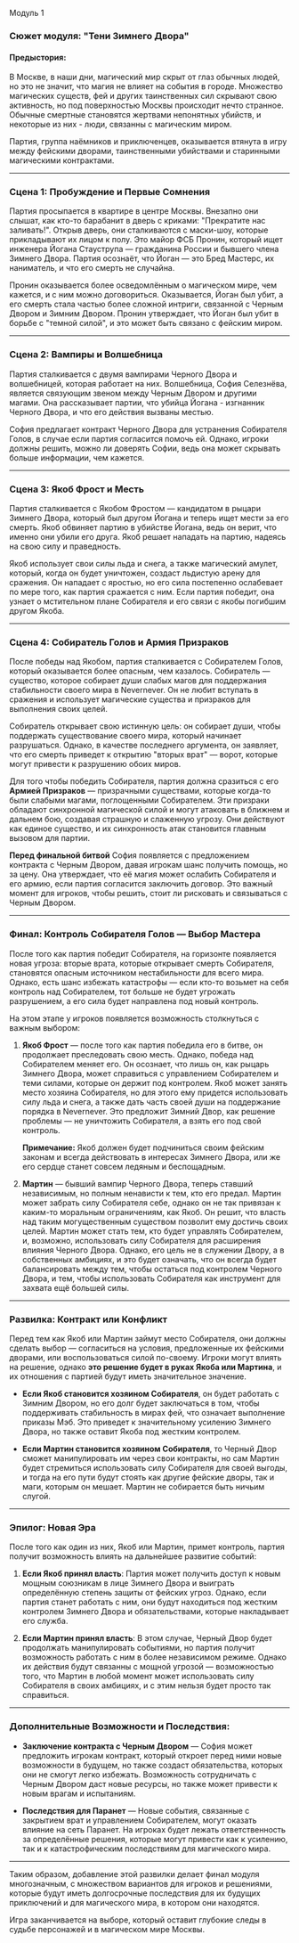 Модуль 1
### **Сюжет модуля: "Тени Зимнего Двора"**

#### **Предыстория:**
В Москве, в наши дни, магический мир скрыт от глаз обычных людей, но это не значит, что магия не влияет на события в городе. Множество магических существ, фей и других таинственных сил скрывают свою активность, но под поверхностью Москвы происходит нечто странное. Обычные смертные становятся жертвами непонятных убийств, и некоторые из них - люди, связанны с магическим миром.

Партия, группа наёмников и приключенцев, оказывается втянута в игру между фейскими дворами, таинственными убийствами и старинными магическими контрактами.

---

### **Сцена 1: Пробуждение и Первые Сомнения**

Партия просыпается в квартире в центре Москвы. Внезапно они слышат, как кто-то барабанит в дверь с криками: "Прекратите нас заливать!". Открыв дверь, они сталкиваются с маски-шоу, которые прикладывают их лицом к полу. Это майор ФСБ Пронин, который ищет инженера Йогана Стауструпа — гражданина России и бывшего члена Зимнего Двора. Партия осознаёт, что Йоган — это Бред Мастерс, их наниматель, и что его смерть не случайна.

Пронин оказывается более осведомлённым о магическом мире, чем кажется, и с ним можно договориться. Оказывается, Йоган был убит, а его смерть стала частью более сложной интриги, связанной с Черным Двором и Зимним Двором. Пронин утверждает, что Йоган был убит в борьбе с "темной силой", и это может быть связано с фейским миром.

---

### **Сцена 2: Вампиры и Волшебница**

Партия сталкивается с двумя вампирами Черного Двора и волшебницей, которая работает на них. Волшебница, София Селезнёва, является связующим звеном между Черным Двором и другими магами. Она рассказывает партии, что убийца Йогана - изгнанник Черного Двора, и что его действия вызваны местью.

София предлагает контракт Черного Двора для устранения Собирателя Голов, в случае если партия согласится помочь ей. Однако, игроки должны решить, можно ли доверять Софии, ведь она может скрывать больше информации, чем кажется.

---

### **Сцена 3: Якоб Фрост и Месть**

Партия сталкивается с Якобом Фростом — кандидатом в рыцари Зимнего Двора, который был другом Йогана и теперь ищет мести за его смерть. Якоб обвиняет партию в убийстве Йогана, ведь он верит, что именно они убили его друга. Якоб решает нападать на партию, надеясь на свою силу и праведность.

Якоб использует свои силы льда и снега, а также магический амулет, который, когда он будет уничтожен, создаст льдистую арену для сражения. Он нападает с яростью, но его сила постепенно ослабевает по мере того, как партия сражается с ним. Если партия победит, она узнает о мстительном плане Собирателя и его связи с якобы погибшим другом Якоба.

---

### **Сцена 4: Собиратель Голов и Армия Призраков**

После победы над Якобом, партия сталкивается с Собирателем Голов, который оказывается более опасным, чем казалось. Собиратель — существо, которое собирает души слабых магов для поддержания стабильности своего мира в Nevernever. Он не любит вступать в сражения и использует магические существа и призраков для выполнения своих целей.

Собиратель открывает свою истинную цель: он собирает души, чтобы поддержать существование своего мира, который начинает разрушаться. Однако, в качестве последнего аргумента, он заявляет, что его смерть приведет к открытию "вторых врат" — ворот, которые могут привести к разрушению обоих миров.

Для того чтобы победить Собирателя, партия должна сразиться с его **Армией Призраков** — призрачными существами, которые когда-то были слабыми магами, поглощенными Собирателем. Эти призраки обладают синхронной магической силой и могут атаковать в ближнем и дальнем бою, создавая страшную и слаженную угрозу. Они действуют как единое существо, и их синхронность атак становится главным вызовом для партии.

**Перед финальной битвой** София появляется с предложением контракта с Черным Двором, давая игрокам шанс получить помощь, но за цену. Она утверждает, что её магия может ослабить Собирателя и его армию, если партия согласится заключить договор. Это важный момент для игроков, чтобы решить, стоит ли рисковать и связываться с Черным Двором.

---

### **Финал: Контроль Собирателя Голов — Выбор Мастера**

После того как партия победит Собирателя, на горизонте появляется новая угроза: вторые врата, которые открывает смерть Собирателя, становятся опасным источником нестабильности для всего мира. Однако, есть шанс избежать катастрофы — если кто-то возьмет на себя контроль над Собирателем, тот больше не будет угрожать разрушением, а его сила будет направлена под новый контроль.

На этом этапе у игроков появляется возможность столкнуться с важным выбором:

1. **Якоб Фрост** — после того как партия победила его в битве, он продолжает преследовать свою месть. Однако, победа над Собирателем меняет его. Он осознает, что лишь он, как рыцарь Зимнего Двора, может справиться с управлением Собирателем и теми силами, которые он держит под контролем. Якоб может занять место хозяина Собирателя, но для этого ему придется использовать силу льда и снега, а также дать часть своей души на поддержание порядка в Nevernever. Это предложит Зимний Двор, как решение проблемы — не уничтожить Собирателя, а взять его под свой контроль.

   **Примечание:** Якоб должен будет подчиниться своим фейским законам и всегда действовать в интересах Зимнего Двора, или же его сердце станет совсем ледяным и беспощадным.

2. **Мартин** — бывший вампир Черного Двора, теперь ставший независимым, но полным ненависти к тем, кто его предал. Мартин может забрать силу Собирателя себе, однако он не так привязан к каким-то моральным ограничениям, как Якоб. Он решит, что власть над таким могущественным существом позволит ему достичь своих целей. Мартин может стать тем, кто будет управлять Собирателем, и, возможно, использовать силу Собирателя для расширения влияния Черного Двора. Однако, его цель не в служении Двору, а в собственных амбициях, и это будет означать, что он всегда будет балансировать между тем, чтобы остаться под контролем Черного Двора, и тем, чтобы использовать Собирателя как инструмент для захвата ещё большей силы.

---

### **Развилка: Контракт или Конфликт**

Перед тем как Якоб или Мартин займут место Собирателя, они должны сделать выбор — согласиться на условия, предложенные их фейскими дворами, или воспользоваться силой по-своему. Игроки могут влиять на решение, однако **это решение будет в руках Якоба или Мартина**, и их отношения с партией будут иметь значительное значение.

- **Если Якоб становится хозяином Собирателя**, он будет работать с Зимним Двором, но его долг будет заключаться в том, чтобы поддерживать стабильность в мирах фей, что означает выполнение приказы Мэб. Это приведет к значительному усилению Зимнего Двора, но также оставит Якоба под жестким контролем.
  
- **Если Мартин становится хозяином Собирателя**, то Черный Двор сможет манипулировать им через свои контракты, но сам Мартин будет стремиться использовать силу Собирателя для своей выгоды, и тогда на его пути будут стоять как другие фейские дворы, так и маги, которым он мешает. Мартин не собирается быть ничьим слугой.

---

### **Эпилог: Новая Эра**

После того как один из них, Якоб или Мартин, примет контроль, партия получит возможность влиять на дальнейшее развитие событий:

1. **Если Якоб принял власть**: Партия может получить доступ к новым мощным союзникам в лице Зимнего Двора и выиграть определённую степень защиты от фейских угроз. Однако, если партия станет работать с ним, они будут находиться под жестким контролем Зимнего Двора и обязательствами, которые накладывает его служба.

2. **Если Мартин принял власть**: В этом случае, Черный Двор будет продолжать манипулировать событиями, но партия получит возможность работать с ним в более независимом режиме. Однако их действия будут связанны с мощной угрозой — возможностью того, что Мартин в любой момент может использовать силу Собирателя в своих амбициях, и с этим нельзя будет просто так справиться.

---

### **Дополнительные Возможности и Последствия:**

- **Заключение контракта с Черным Двором** — София может предложить игрокам контракт, который откроет перед ними новые возможности в будущем, но также создаст обязательства, которых они не смогут легко избежать. Возможность сотрудничать с Черным Двором даст новые ресурсы, но также может привести к новым врагам и испытаниям.

- **Последствия для Паранет** — Новые события, связанные с закрытием врат и управлением Собирателем, могут оказать влияние на сеть Паранет. На игроках будет лежать ответственность за определённые решения, которые могут привести как к усилению, так и к катастрофическим последствиям для магического мира.

---

Таким образом, добавление этой развилки делает финал модуля многозначным, с множеством вариантов для игроков и решениями, которые будут иметь долгосрочные последствия для их будущих приключений и для магического мира, в котором они находятся.

Игра заканчивается на выборе, который оставит глубокие следы в судьбе персонажей и в магическом мире Москвы.
